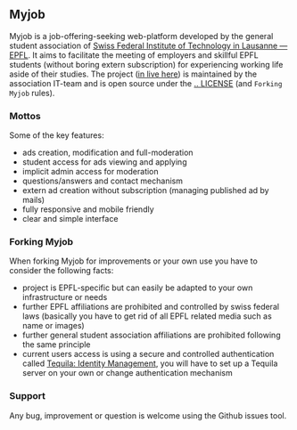 ## Myjob

Myjob is a job-offering-seeking web-platform developed by the general student association of [Swiss Federal Institute of Technology in Lausanne — EPFL](http://www.epfl.ch/index.en.html). It aims to facilitate the meeting of employers and skillful EPFL students (without boring extern subscription) for experiencing working life aside of their studies. The project ([in live here](http://myjob.epfl.ch)) is maintained by the association IT-team and is open source under the [.. LICENSE](./LICENSE) (and `Forking Myjob` rules).

### Mottos

Some of the key features:

- ads creation, modification and full-moderation
- student access for ads viewing and applying
- implicit admin access for moderation
- questions/answers and contact mechanism
- extern ad creation without subscription (managing published ad by mails)
- fully responsive and mobile friendly
- clear and simple interface

### Forking Myjob

When forking Myjob for improvements or your own use you have to consider the following facts:

- project is EPFL-specific but can easily be adapted to your own infrastructure or needs
- further EPFL affiliations are prohibited and controlled by swiss federal laws (basically you have to get rid of all EPFL related media such as name or images)
- further general student association affiliations are prohibited following the same principle
- current users access is using a secure and controlled authentication called [Tequila: Identity Management](https://tequila.epfl.ch), you will have to set up a Tequila server on your own or change authentication mechanism

### Support

Any bug, improvement or question is welcome using the Github issues tool.